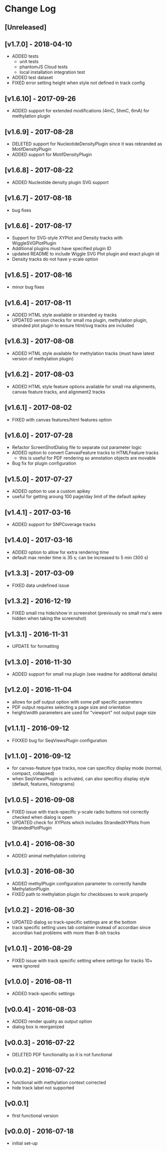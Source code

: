 # Change Log

## [Unreleased]

## [v1.7.0] - 2018-04-10
- ADDED tests
  - unit tests
  - phantomJS Cloud tests
  - local installation integration test
- ADDED test dataset
- FIXED error setting height when style not defined in track config

## [v1.6.10] - 2017-09-26
- ADDED support for extended modifications (4mC, 5hmC, 6mA) for methylation plugin

## [v1.6.9] - 2017-08-28
- DELETED support for NucleotideDensityPlugin since it was rebranded as MotifDensityPlugin
- ADDED support for MotifDensityPlugin

## [v1.6.8] - 2017-08-22
- ADDED Nucleotide density plugin SVG support

## [v1.6.7] - 2017-08-18
- bug fixes

## [v1.6.6] - 2017-08-17
- Support for SVG-style XYPlot and Density tracks with WiggleSVGPlotPlugin
- Additional plugins must have specified plugin ID
- updated README to include Wiggle SVG Plot plugin and exact plugin id
- Density tracks do not have y-scale option

## [v1.6.5] - 2017-08-16
- minor bug fixes

## [v1.6.4] - 2017-08-11
- ADDED HTML style available or stranded xy tracks
- UPDATED version checks for small rna plugin, methylation plugin, stranded plot plugin to ensure html/svg tracks are included

## [v1.6.3] - 2017-08-08
- ADDED HTML style available for methylation tracks (must have latest version of methylation plugin)

## [v1.6.2] - 2017-08-03
- ADDED HTML style feature options available for small rna alignments, canvas feature tracks, and alignment2 tracks

## [v1.6.1] - 2017-08-02
- FIXED with canvas features/html features option

## [v1.6.0] - 2017-07-28
- Refactor ScreenShotDialog file to separate out parameter logic
- ADDED option to convert CanvasFeature tracks to HTMLFeature tracks
  - this is useful for PDF rendering so annotation objects are movable
- Bug fix for plugin configuration

## [v1.5.0] - 2017-07-27
- ADDED option to use a custom apikey
- useful for getting aroung 100 page/day limit of the default apikey

## [v1.4.1] - 2017-03-16
- ADDED support for SNPCoverage tracks

## [v1.4.0] - 2017-03-16
- ADDED option to allow for extra rendering time
- default max render time is 35 s; can be increased to 5 min (300 s)

## [v1.3.3] - 2017-03-09
- FIXED data undefined issue

## [v1.3.2] - 2016-12-19
- FIXED small rna hide/show in screenshot (previously no small rna's were hidden when taking the screenshot)

## [v1.3.1] - 2016-11-31
- UPDATE for formatting

## [v1.3.0] - 2016-11-30
- ADDED support for small rna plugin (see readme for additional details)

## [v1.2.0] - 2016-11-04
- allows for pdf output option with some pdf specific parameters
- PDF output requires selecting a page size and orientation
- height/width parameters are used for "viewport" not output page size

## [v1.1.1] - 2016-09-12
- FIXXED bug for SeqViewsPlugin configuration

## [v1.1.0] - 2016-09-12
- for canvas-feature type tracks, now can specificy display mode (normal, compact, collapsed)
- when SeqViewsPlugin is activated, can also specificy display style (default, features, histograms)

## [v1.0.5] - 2016-09-08
- FIXED issue with track-specific y-scale radio buttons not correctly checked when dialog is open
- UPDATED check for XYPlots which includes StrandedXYPlots from StrandedPlotPlugin

## [v1.0.4] - 2016-08-30
- ADDED animal methylation coloring

## [v1.0.3] - 2016-08-30
- ADDED methylPlugin configuration parameter to correctly handle MethylationPlugin
- FIXED path to methylation plugin for checkboxes to work properly

## [v1.0.2] - 2016-08-30
- UPDATED dialog so track-specific settings are at the bottom
- track specific setting uses tab container instead of accordian since accordian had problems with more than 8-ish tracks

## [v1.0.1] - 2016-08-29
- FIXED issue with track specific setting where settings for tracks 10+ were ignored

## [v1.0.0] - 2016-08-11
- ADDED track-specific settings

## [v0.0.4] - 2016-08-03
- ADDED render quality as output option
- dialog box is reorganized

## [v0.0.3] - 2016-07-22
- DELETED PDF functionality as it is not functional

## [v0.0.2] - 2016-07-22
- functional with methylation context corrected
- hide track label not supported

## [v0.0.1]
- first functional version

## [v0.0.0] - 2016-07-18
- initial set-up